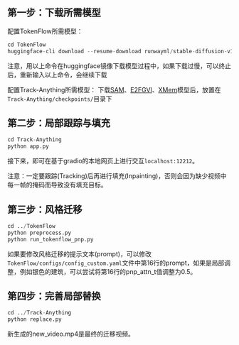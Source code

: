 ## 第一步：下载所需模型
配置TokenFlow所需模型：
```python
cd TokenFlow
huggingface-cli download --resume-download runwayml/stable-diffusion-v1-5 --local-dir SD-v1-5
```
注意，用以上命令在huggingface镜像下载模型过程中，如果下载过慢，可以终止后，重新输入以上命令，会继续下载

配置Track-Anything所需模型：
下载[SAM](https://dl.fbaipublicfiles.com/segment_anything/sam_vit_h_4b8939.pth)、[E2FGVI](https://drive.google.com/file/d/10wGdKSUOie0XmCr8SQ2A2FeDe-mfn5w3/view)、[XMem](https://github.com/hkchengrex/XMem/releases/download/v1.0/XMem-s012.pth)模型后，放置在```Track-Anything/checkpoints/```目录下

## 第二步：局部跟踪与填充
```python
cd Track-Anything
python app.py
```
接下来，即可在基于gradio的本地网页上进行交互```localhost:12212```。

注意：一定要跟踪(Tracking)后再进行填充(Inpainting)，否则会因为缺少视频中每一帧的掩码而导致没有填充目标。

## 第三步：风格迁移
```python
cd ../TokenFlow
python preprocess.py
python run_tokenflow_pnp.py
```
如果要修改风格迁移的提示文本(prompt)，可以修改```TokenFlow/configs/config_custom.yaml```文件中第16行的prompt，如果是局部调整，例如银色的建筑，可以尝试将第16行的pnp_attn_t值调整为0.5。

## 第四步：完善局部替换
```python
cd ../Track-Anything
python replace.py
```

新生成的new_video.mp4是最终的迁移视频。
